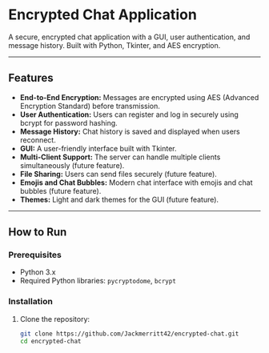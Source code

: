 # Encrypted Chat Application

A secure, encrypted chat application with a GUI, user authentication, and message history. Built with Python, Tkinter, and AES encryption.

---

## Features

- **End-to-End Encryption:** Messages are encrypted using AES (Advanced Encryption Standard) before transmission.
- **User Authentication:** Users can register and log in securely using bcrypt for password hashing.
- **Message History:** Chat history is saved and displayed when users reconnect.
- **GUI:** A user-friendly interface built with Tkinter.
- **Multi-Client Support:** The server can handle multiple clients simultaneously (future feature).
- **File Sharing:** Users can send files securely (future feature).
- **Emojis and Chat Bubbles:** Modern chat interface with emojis and chat bubbles (future feature).
- **Themes:** Light and dark themes for the GUI (future feature).

---

## How to Run

### Prerequisites

- Python 3.x
- Required Python libraries: `pycryptodome`, `bcrypt`

### Installation

1. Clone the repository:
   ```bash
   git clone https://github.com/Jackmerritt42/encrypted-chat.git
   cd encrypted-chat